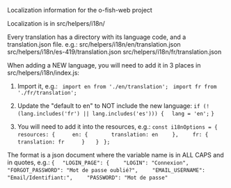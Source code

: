 Localization information for the o-fish-web project

Localization is in src/helpers/i18n/

Every translation has a directory with its language code, and a translation.json file. e.g.:
src/helpers/i18n/en/translation.json
src/helpers/i18n/es-419/translation.json
src/helpers/i18n/fr/translation.json

When adding a NEW language, you will need to add it in 3 places in src/helpers/i18n/index.js:
1. Import it, e.g.:
` import en from './en/translation';`
` import fr from './fr/translation';`

2. Update the "default to en" to NOT include the new language:
`if (!(lang.includes('fr') || lang.includes('es'))) {`
`  lang = 'en';`
`}`
 
3. You will need to add it into the resources, e.g.:
`const i18nOptions = {`
`   resources: {`
`     en: {`
`       translation: en`
`    },`
`    fr: {`
`      translation: fr`
`     }`
`   }`
` };`



The format is a json document where the variable name is in ALL CAPS and in quotes, e.g.:
`{`
`  "LOGIN_PAGE": {`
`    "LOGIN": "Connexion",`
`    "FORGOT_PASSWORD": "Mot de passe oublié?",`
`    "EMAIL_USERNAME": "Email/Identifiant:",`
`    "PASSWORD": "Mot de passe"`


